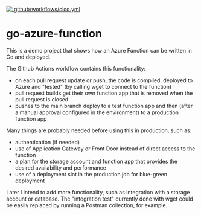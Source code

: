 [![.github/workflows/cicd.yml](https://github.com/tcwitte/go-azure-function/actions/workflows/cicd.yml/badge.svg)](https://github.com/tcwitte/go-azure-function/actions/workflows/cicd.yml)
# go-azure-function
This is a demo project that shows how an Azure Function can be written in Go and deployed.

The Github Actions workflow contains this functionality:
* on each pull request update or push, the code is compiled, deployed to Azure and "tested" (by calling wget to connect to the function)
* pull request builds get their own function app that is removed when the pull request is closed
* pushes to the main branch deploy to a test function app and then (after a manual approval configured in the environment) to a production function app

Many things are probably needed before using this in production, such as:
* authentication (if needed)
* use of Application Gateway or Front Door instead of direct access to the function
* a plan for the storage account and function app that provides the desired availability and performance
* use of a deployment slot in the production job for blue-green deployment

Later I intend to add more functionality, such as integration with a storage account or database. The "integration test" currently done with wget could be easily replaced by running a Postman collection, for example.
